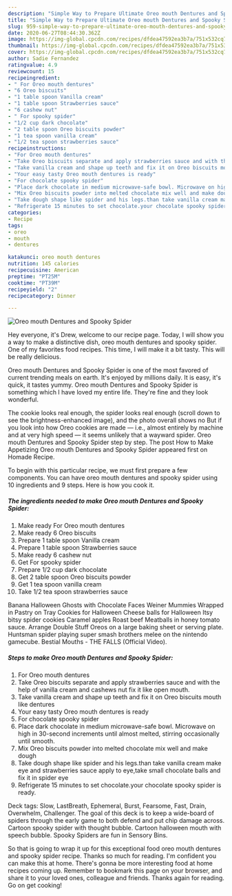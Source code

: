 ```yaml
---
description: "Simple Way to Prepare Ultimate Oreo mouth Dentures and Spooky Spider"
title: "Simple Way to Prepare Ultimate Oreo mouth Dentures and Spooky Spider"
slug: 959-simple-way-to-prepare-ultimate-oreo-mouth-dentures-and-spooky-spider
date: 2020-06-27T08:44:30.362Z
image: https://img-global.cpcdn.com/recipes/dfdea47592ea3b7a/751x532cq70/oreo-mouth-dentures-and-spooky-spider-recipe-main-photo.jpg
thumbnail: https://img-global.cpcdn.com/recipes/dfdea47592ea3b7a/751x532cq70/oreo-mouth-dentures-and-spooky-spider-recipe-main-photo.jpg
cover: https://img-global.cpcdn.com/recipes/dfdea47592ea3b7a/751x532cq70/oreo-mouth-dentures-and-spooky-spider-recipe-main-photo.jpg
author: Sadie Fernandez
ratingvalue: 4.9
reviewcount: 15
recipeingredient:
- " For Oreo mouth dentures"
- "6 Oreo biscuits"
- "1 table spoon Vanilla cream"
- "1 table spoon Strawberries sauce"
- "6 cashew nut"
- " For spooky spider"
- "1/2 cup dark chocolate"
- "2 table spoon Oreo biscuits powder"
- "1 tea spoon vanilla cream"
- "1/2 tea spoon strawberries sauce"
recipeinstructions:
- "For Oreo mouth dentures"
- "Take Oreo biscuits separate and apply strawberries sauce and with the help of vanilla cream and cashews nut fix it like open mouth."
- "Take vanilla cream and shape up teeth and fix it on Oreo biscuits mouth like dentures"
- "Your easy tasty Oreo mouth dentures is ready"
- "For chocolate spooky spider"
- "Place dark chocolate in medium microwave-safe bowl. Microwave on high in 30-second increments until almost melted, stirring occasionally until smooth."
- "Mix Oreo biscuits powder into melted chocolate mix well and make dough"
- "Take dough shape like spider and his legs.than take vanilla cream make eye and strawberries sauce apply to eye,take small chocolate balls and fix it in spider eye"
- "Refrigerate 15 minutes to set chocolate.your chocolate spooky spider is ready."
categories:
- Recipe
tags:
- oreo
- mouth
- dentures

katakunci: oreo mouth dentures 
nutrition: 145 calories
recipecuisine: American
preptime: "PT25M"
cooktime: "PT39M"
recipeyield: "2"
recipecategory: Dinner

---
```



![Oreo mouth Dentures and Spooky Spider](https://img-global.cpcdn.com/recipes/dfdea47592ea3b7a/751x532cq70/oreo-mouth-dentures-and-spooky-spider-recipe-main-photo.jpg)

Hey everyone, it's Drew, welcome to our recipe page. Today, I will show you a way to make a distinctive dish, oreo mouth dentures and spooky spider. One of my favorites food recipes. This time, I will make it a bit tasty. This will be really delicious.

Oreo mouth Dentures and Spooky Spider is one of the most favored of current trending meals on earth. It's enjoyed by millions daily. It is easy, it's quick, it tastes yummy. Oreo mouth Dentures and Spooky Spider is something which I have loved my entire life. They're fine and they look wonderful.

The cookie looks real enough, the spider looks real enough (scroll down to see the brightness-enhanced image), and the photo overall shows no But if you look into how Oreo cookies are made — i.e., almost entirely by machine and at very high speed — it seems unlikely that a wayward spider. Oreo mouth Dentures and Spooky Spider step by step. The post How to Make Appetizing Oreo mouth Dentures and Spooky Spider appeared first on Homade Recipe.


To begin with this particular recipe, we must first prepare a few components. You can have oreo mouth dentures and spooky spider using 10 ingredients and 9 steps. Here is how you cook it.

<!--inarticleads1-->

##### The ingredients needed to make Oreo mouth Dentures and Spooky Spider:

1. Make ready  For Oreo mouth dentures
1. Make ready 6 Oreo biscuits
1. Prepare 1 table spoon Vanilla cream
1. Prepare 1 table spoon Strawberries sauce
1. Make ready 6 cashew nut
1. Get  For spooky spider
1. Prepare 1/2 cup dark chocolate
1. Get 2 table spoon Oreo biscuits powder
1. Get 1 tea spoon vanilla cream
1. Take 1/2 tea spoon strawberries sauce


Banana Halloween Ghosts with Chocolate Faces Weiner Mummies Wrapped in Pastry on Tray Cookies for Halloween Cheese balls for Halloween Itsy bitsy spider cookies Caramel apples Roast beef Meatballs in honey tomato sauce. Arrange Double Stuff Oreos on a large baking sheet or serving plate. Huntsman spider playing super smash brothers melee on the nintendo gamecube. Bestial Mouths - THE FALLS (Official Video). 

<!--inarticleads2-->

##### Steps to make Oreo mouth Dentures and Spooky Spider:

1. For Oreo mouth dentures
1. Take Oreo biscuits separate and apply strawberries sauce and with the help of vanilla cream and cashews nut fix it like open mouth.
1. Take vanilla cream and shape up teeth and fix it on Oreo biscuits mouth like dentures
1. Your easy tasty Oreo mouth dentures is ready
1. For chocolate spooky spider
1. Place dark chocolate in medium microwave-safe bowl. Microwave on high in 30-second increments until almost melted, stirring occasionally until smooth.
1. Mix Oreo biscuits powder into melted chocolate mix well and make dough
1. Take dough shape like spider and his legs.than take vanilla cream make eye and strawberries sauce apply to eye,take small chocolate balls and fix it in spider eye
1. Refrigerate 15 minutes to set chocolate.your chocolate spooky spider is ready.


Deck tags: Slow, LastBreath, Ephemeral, Burst, Fearsome, Fast, Drain, Overwhelm, Challenger. The goal of this deck is to keep a wide-board of spiders through the early game to both defend and put chip damage across. Cartoon spooky spider with thought bubble. Cartoon halloween mouth with speech bubble. Spooky Spiders are fun in Sensory Bins. 

So that is going to wrap it up for this exceptional food oreo mouth dentures and spooky spider recipe. Thanks so much for reading. I'm confident you can make this at home. There's gonna be more interesting food at home recipes coming up. Remember to bookmark this page on your browser, and share it to your loved ones, colleague and friends. Thanks again for reading. Go on get cooking!
